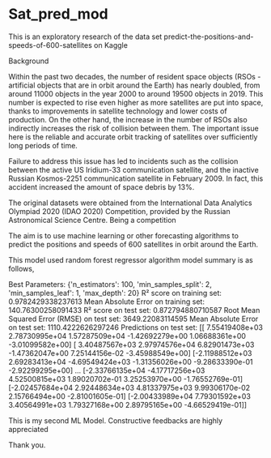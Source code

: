 # Sat_pred_mod
This is an exploratory research of the data set predict-the-positions-and-speeds-of-600-satellites on Kaggle

Background

Within the past two decades, the number of resident space objects (RSOs - artificial objects that are in orbit around the Earth) has nearly doubled, from around 11000 objects in the year 2000 to around 19500 objects in 2019. This number is expected to rise even higher as more satellites are put into space, thanks to improvements in satellite technology and lower costs of production. On the other hand, the increase in the number of RSOs also indirectly increases the risk of collision between them. The important issue here is the reliable and accurate orbit tracking of satellites over sufficiently long periods of time.

Failure to address this issue has led to incidents such as the collision between the active US Iridium-33 communication satellite, and the inactive Russian Kosmos-2251 communication satellite in February 2009. In fact, this accident increased the amount of space debris by 13%.

The original datasets were obtained from the International Data Analytics Olympiad 2020 (IDAO 2020) Competition, provided by the Russian Astronomical Science Centre. Being a competition

The aim is to use machine learning or other forecasting algorithms to predict the positions and speeds of 600 satellites in orbit around the Earth.

This model used random forest regressor algorithm model summary is as follows,

Best Parameters: {'n_estimators': 100, 'min_samples_split': 2, 'min_samples_leaf': 1, 'max_depth': 20}
R² score on training set: 0.9782429338237613
Mean Absolute Error on training set: 140.76300258091433
R² score on test set: 0.872794880710587
Root Mean Squared Error (RMSE) on test set: 3649.22083114595
Mean Absolute Error on test set: 1110.4222626297246
Predictions on test set:
[[ 7.55419408e+03  2.78730995e+04  1.57287509e+04 -1.42692279e+00
   1.06688361e+00 -3.01099582e+00]
 [ 3.40487567e+03  2.97974576e+04  6.82901473e+03 -1.47362047e+00
   7.25144156e-02 -3.45988549e+00]
 [-2.11988512e+03  2.69283413e+04 -4.69549424e+03 -1.31356026e+00
  -9.28633390e-01 -2.92299295e+00]
 ...
 [-2.33766135e+04 -4.17717256e+03  4.52500815e+03  1.89020702e-01
   3.25253970e+00 -1.76552769e-01]
 [-2.02457684e+04  2.92448634e+03  4.81337975e+03  9.99306170e-02
   2.15766494e+00 -2.81001605e-01]
 [-2.00433989e+04  7.79301592e+03  3.40564991e+03  1.79327168e+00
   2.89795165e+00 -4.66529419e-01]]

  This is my second ML Model. 
  Constructive feedbacks are highly appreciated

  Thank you.
